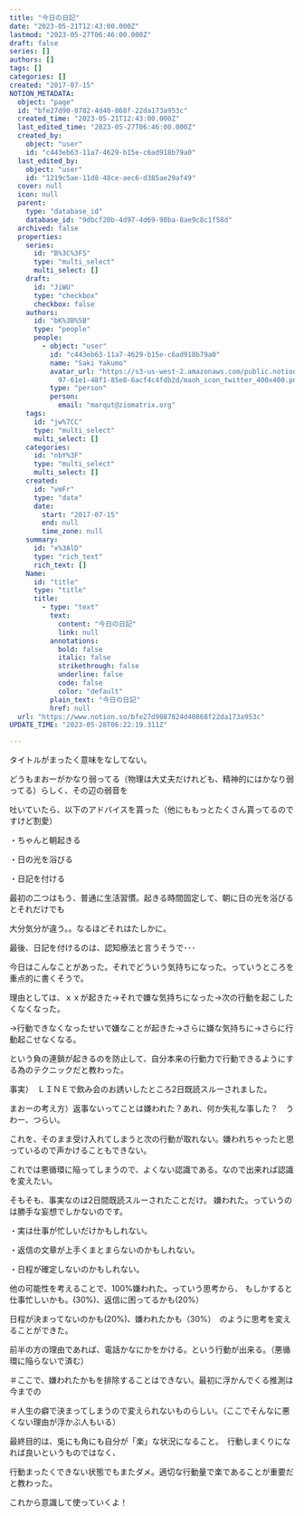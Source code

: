 ```yaml
---
title: "今日の日記"
date: "2023-05-21T12:43:00.000Z"
lastmod: "2023-05-27T06:46:00.000Z"
draft: false
series: []
authors: []
tags: []
categories: []
created: "2017-07-15"
NOTION_METADATA:
  object: "page"
  id: "bfe27d90-8782-4d40-868f-22da173a953c"
  created_time: "2023-05-21T12:43:00.000Z"
  last_edited_time: "2023-05-27T06:46:00.000Z"
  created_by:
    object: "user"
    id: "c443eb63-11a7-4629-b15e-c6ad918b79a0"
  last_edited_by:
    object: "user"
    id: "1219c5ae-11d8-48ce-aec6-d385ae29af49"
  cover: null
  icon: null
  parent:
    type: "database_id"
    database_id: "9dbcf20b-4d97-4d69-98ba-8ae9c8c1f58d"
  archived: false
  properties:
    series:
      id: "B%3C%3FS"
      type: "multi_select"
      multi_select: []
    draft:
      id: "JiWU"
      type: "checkbox"
      checkbox: false
    authors:
      id: "bK%3B%5B"
      type: "people"
      people:
        - object: "user"
          id: "c443eb63-11a7-4629-b15e-c6ad918b79a0"
          name: "Saki Yakumo"
          avatar_url: "https://s3-us-west-2.amazonaws.com/public.notion-static.com/3ad1c4\
            97-61e1-48f1-85e8-6acf4c4fdb2d/maoh_icon_twitter_400x400.png"
          type: "person"
          person:
            email: "marqut@ziomatrix.org"
    tags:
      id: "jw%7CC"
      type: "multi_select"
      multi_select: []
    categories:
      id: "nbY%3F"
      type: "multi_select"
      multi_select: []
    created:
      id: "vmFr"
      type: "date"
      date:
        start: "2017-07-15"
        end: null
        time_zone: null
    summary:
      id: "x%3AlD"
      type: "rich_text"
      rich_text: []
    Name:
      id: "title"
      type: "title"
      title:
        - type: "text"
          text:
            content: "今日の日記"
            link: null
          annotations:
            bold: false
            italic: false
            strikethrough: false
            underline: false
            code: false
            color: "default"
          plain_text: "今日の日記"
          href: null
  url: "https://www.notion.so/bfe27d9087824d40868f22da173a953c"
UPDATE_TIME: "2023-05-28T06:22:19.311Z"

---
```

<link rel="stylesheet" href="https://cdn.jsdelivr.net/npm/katex@0.16.2/dist/katex.min.css" integrity="sha384-bYdxxUwYipFNohQlHt0bjN/LCpueqWz13HufFEV1SUatKs1cm4L6fFgCi1jT643X" crossorigin="anonymous">


タイトルがまったく意味をなしてない。


どうもまおーがかなり弱ってる（物理は大丈夫だけれども、精神的にはかなり弱ってる）らしく、その辺の弱音を


吐いていたら、以下のアドバイスを貰った（他にももっとたくさん貰ってるのですけど割愛）


・ちゃんと朝起きる


・日の光を浴びる


・日記を付ける


最初の二つはもう、普通に生活習慣。起きる時間固定して、朝に日の光を浴びるとそれだけでも


大分気分が違う。。なるほどそれはたしかに。


最後、日記を付けるのは、認知療法と言うそうで･･･


今日はこんなことがあった。それでどういう気持ちになった。っていうところを重点的に書くそうで。


理由としては、ｘｘが起きた→それで嫌な気持ちになった→次の行動を起こしたくなくなった。


→行動できなくなったせいで嫌なことが起きた→さらに嫌な気持ちに→さらに行動起こせなくなる。


という負の連鎖が起きるのを防止して、自分本来の行動力で行動できるようにする為のテクニックだと教わった。


事実）　ＬＩＮＥで飲み会のお誘いしたところ2日既読スルーされました。


まおーの考え方）返事ないってことは嫌われた？あれ、何か失礼な事した？　うわー、つらい。


これを、そのまま受け入れてしまうと次の行動が取れない。嫌われちゃったと思っているので声かけることもできない。


これでは悪循環に陥ってしまうので、よくない認識である。なので出来れば認識を変えたい。


そもそも、事実なのは2日間既読スルーされたことだけ。 嫌われた。っていうのは勝手な妄想でしかないのです。


・実は仕事が忙しいだけかもしれない。


・返信の文章が上手くまとまらないのかもしれない。


・日程が確定しないのかもしれない。


他の可能性を考えることで、100%嫌われた。っていう思考から、 もしかすると仕事忙しいかも。(30%)、返信に困ってるかも(20%）


日程が決まってないのかも(20%)、嫌われたかも（30%）　のように思考を変えることができた。


前半の方の理由であれば、電話かなにかをかける。という行動が出来る。（悪循環に陥らないで済む）


＃ここで、嫌われたかもを排除することはできない。最初に浮かんでくる推測は今までの


＃人生の癖で決まってしまうので変えられないものらしい。（ここでそんなに悪くない理由が浮かぶ人もいる）


最終目的は、兎にも角にも自分が「楽」な状況になること。　行動しまくりになれば良いというものではなく、


行動まったくできない状態でもまたダメ。適切な行動量で楽であることが重要だと教わった。


これから意識して使っていくよ！

